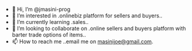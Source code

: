 - 👋 Hi, I’m @jmasini-prog
- 👀 I’m interested in .onlinebiz platform for sellers and buyers..
- 🌱 I’m currently learning .sales..
- 💞️ I’m looking to collaborate on .online sellers and buyers platform with barter trade options of items..
- 📫 How to reach me ..email me on masinijoe@gmail.com.

<!---
jmasini-prog/jmasini-prog is a ✨ special ✨ repository because its `README.md` (this file) appears on your GitHub profile.
You can click the Preview link to take a look at your changes.
--->
